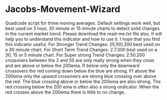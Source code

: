 # Jacobs-Movement-Wizard
Quadcode script for three moving averages. Default settings work well, but best used on 3 hour, 30 minute or 15 minute charts to detect solid changes in the current market trend.
Please download the read-me.txt file also. It will help you to understand this indicator and how to use it. I hope that you find this indicator useful. 
For Stronger Trend Changes: 25,100,300 best used on a 30 minute chart.
For Short Term Trend Changes: 2.7.300 best used on a 30, 15 or 5 minute chart.
For Super strong Trend Changes: 2.50.200 crossovers between the 2 and 50 are only really strong when they cross and are above or below the 200ema.
If below only the downward crossovers the red coming down below the blue are strong. Ff above the 200ema only the upward crossovers are strong blue crossing over above the red.
The blue crossing above or below the 200ema are also strong. The red crossing below the 200 ema is often also a strong ondicator. When the red crosses above the 200ema there is little to no change.
